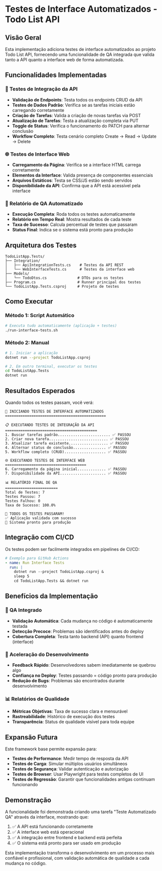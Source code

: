 # Testes de Interface Automatizados - Todo List API

## Visão Geral

Esta implementação adiciona testes de interface automatizados ao projeto Todo List API, fornecendo uma funcionalidade de QA integrada que valida tanto a API quanto a interface web de forma automatizada.

## Funcionalidades Implementadas

### 🔧 Testes de Integração da API
- **Validação de Endpoints**: Testa todos os endpoints CRUD da API
- **Testes de Dados Padrão**: Verifica se as tarefas iniciais estão carregando corretamente
- **Criação de Tarefas**: Valida a criação de novas tarefas via POST
- **Atualização de Tarefas**: Testa a atualização completa via PUT
- **Toggle de Status**: Verifica o funcionamento do PATCH para alternar conclusão
- **Workflow Completo**: Testa cenário completo Create → Read → Update → Delete

### 🌐 Testes de Interface Web
- **Carregamento da Página**: Verifica se a interface HTML carrega corretamente
- **Elementos da Interface**: Valida presença de componentes essenciais
- **Arquivos Estáticos**: Testa se CSS/JS estão sendo servidos
- **Disponibilidade da API**: Confirma que a API está acessível pela interface

### 🎯 Relatório de QA Automatizado
- **Execução Completa**: Roda todos os testes automaticamente
- **Relatório em Tempo Real**: Mostra resultados de cada teste
- **Taxa de Sucesso**: Calcula percentual de testes que passaram
- **Status Final**: Indica se o sistema está pronto para produção

## Arquitetura dos Testes

```
TodoListApp.Tests/
├── Integration/
│   ├── ApiIntegrationTests.cs    # Testes da API REST
│   └── WebInterfaceTests.cs      # Testes da interface web
├── Models/
│   └── TodoDtos.cs              # DTOs para os testes
├── Program.cs                   # Runner principal dos testes
└── TodoListApp.Tests.csproj     # Projeto de testes
```

## Como Executar

### Método 1: Script Automático
```bash
# Executa tudo automaticamente (aplicação + testes)
./run-interface-tests.sh
```

### Método 2: Manual
```bash
# 1. Iniciar a aplicação
dotnet run --project TodoListApp.csproj

# 2. Em outro terminal, executar os testes
cd TodoListApp.Tests
dotnet run
```

## Resultados Esperados

Quando todos os testes passam, você verá:

```
🚀 INICIANDO TESTES DE INTERFACE AUTOMATIZADOS
==============================================

📋 EXECUTANDO TESTES DE INTEGRAÇÃO DA API
==========================================
1. Buscar tarefas padrão........................ ✅ PASSOU
2. Criar nova tarefa........................... ✅ PASSOU
3. Atualizar tarefa existente.................. ✅ PASSOU
4. Alternar status de conclusão............... ✅ PASSOU
5. Workflow completo (CRUD)................... ✅ PASSOU

🌐 EXECUTANDO TESTES DE INTERFACE WEB
=====================================
6. Carregamento da página inicial............. ✅ PASSOU
7. Disponibilidade da API..................... ✅ PASSOU

📊 RELATÓRIO FINAL DE QA
========================
Total de Testes: 7
Testes Passou: 7
Testes Falhou: 0
Taxa de Sucesso: 100.0%

🎉 TODOS OS TESTES PASSARAM!
✅ Aplicação validada com sucesso
🚀 Sistema pronto para produção
```

## Integração com CI/CD

Os testes podem ser facilmente integrados em pipelines de CI/CD:

```yaml
# Exemplo para GitHub Actions
- name: Run Interface Tests
  run: |
    dotnet run --project TodoListApp.csproj &
    sleep 5
    cd TodoListApp.Tests && dotnet run
```

## Benefícios da Implementação

### 🎯 QA Integrado
- **Validação Automática**: Cada mudança no código é automaticamente testada
- **Detecção Precoce**: Problemas são identificados antes do deploy
- **Cobertura Completa**: Testa tanto backend (API) quanto frontend (interface)

### 🚀 Aceleração do Desenvolvimento
- **Feedback Rápido**: Desenvolvedores sabem imediatamente se quebrou algo
- **Confiança no Deploy**: Testes passando = código pronto para produção
- **Redução de Bugs**: Problemas são encontrados durante desenvolvimento

### 📊 Relatórios de Qualidade
- **Métricas Objetivas**: Taxa de sucesso clara e mensurável
- **Rastreabilidade**: Histórico de execução dos testes
- **Transparência**: Status de qualidade visível para toda equipe

## Expansão Futura

Este framework base permite expansão para:
- **Testes de Performance**: Medir tempo de resposta da API
- **Testes de Carga**: Simular múltiplos usuários simultâneos
- **Testes de Segurança**: Validar autenticação e autorização
- **Testes de Browser**: Usar Playwright para testes completos de UI
- **Testes de Regressão**: Garantir que funcionalidades antigas continuam funcionando

## Demonstração

A funcionalidade foi demonstrada criando uma tarefa "Teste Automatizado QA" através da interface, mostrando que:
1. ✅ A API está funcionando corretamente
2. ✅ A interface web está operacional
3. ✅ A integração entre frontend e backend está perfeita
4. ✅ O sistema está pronto para ser usado em produção

Esta implementação transforma o desenvolvimento em um processo mais confiável e profissional, com validação automática de qualidade a cada mudança no código.